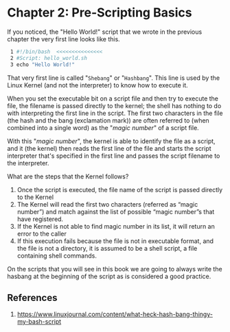 # Chapter 2: Pre-Scripting Basics

If you noticed, the "Hello World!" script that we wrote in the previous chapter the very first line looks like this.

```bash
 1 #!/bin/bash  <<<<<<<<<<<<<<<
 2 #Script: hello_world.sh
 3 echo "Hello World!"
```

That very first line is called "`Shebang`" or "`Hashbang`". This line is used by the Linux Kernel (and not the interpreter) to know how to execute it.

When you set the executable bit on a script file and then try to execute the file, the filename is passed directly to the kernel; the shell has nothing to do with interpreting the first line in the script. The first two characters in the file (the hash and the bang (exclamation mark)) are often referred to (when combined into a single word) as the "*magic number*" of a script file. 

With this "*magic number*", the kernel is able to identify the file as a script, and it (the kernel) then reads the first line of the file and starts the script interpreter that's specified in the first line and passes the script filename to the interpreter.

What are the steps that the Kernel follows?
1. Once the script is executed, the file name of the script is passed directly to the Kernel
2. The Kernel will read the first two characters (referred as “magic number”) and match against the list of possible “magic number”s that have registered. 
3. If the Kernel is not able to find magic number in its list, it will return an error to the caller
4. If this execution fails because the file is not in executable format, and the file is not a directory, it is assumed to be a shell script, a file containing shell commands.

On the scripts that you will see in this book we are going to always write the hasbang at the beginning of the script as is considered a good practice.

## References
1. <https://www.linuxjournal.com/content/what-heck-hash-bang-thingy-my-bash-script>

